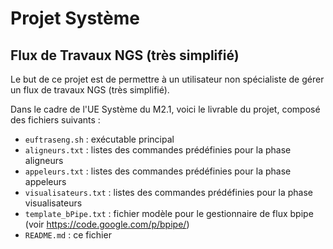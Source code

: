 
Projet Système
==============

Flux de Travaux NGS (très simplifié)
------------------------------------


Le but de ce projet est de permettre à un utilisateur non spécialiste de gérer un flux de travaux NGS (très simplifié).

Dans le cadre de l'UE Système du M2.1, voici le livrable du projet, composé des fichiers suivants :

* `euftraseng.sh` : exécutable principal
* `aligneurs.txt` : listes des commandes prédéfinies pour la phase aligneurs
* `appeleurs.txt` : listes des commandes prédéfinies pour la phase appeleurs
* `visualisateurs.txt` : listes des commandes prédéfinies pour la phase visualisateurs
* `template_bPipe.txt` : fichier modèle pour le gestionnaire de flux bpipe (voir https://code.google.com/p/bpipe/)
* `README.md` : ce fichier
